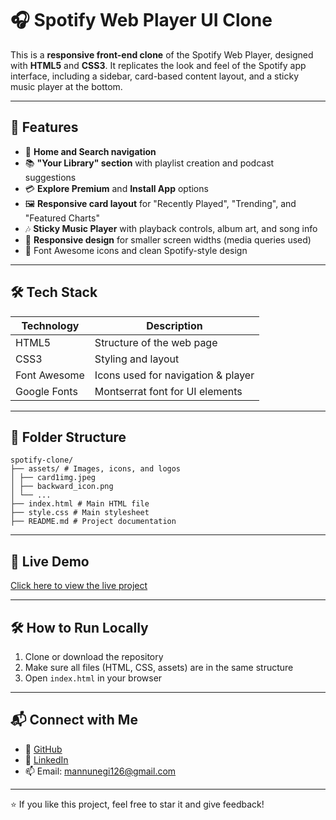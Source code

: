 # 🎧 Spotify Web Player UI Clone

This is a **responsive front-end clone** of the Spotify Web Player, designed with **HTML5** and **CSS3**. It replicates the look and feel of the Spotify app interface, including a sidebar, card-based content layout, and a sticky music player at the bottom.

---

## 🧩 Features

- 🎵 **Home and Search navigation**
- 📚 **"Your Library" section** with playlist creation and podcast suggestions
- 💳 **Explore Premium** and **Install App** options
- 🖼️ **Responsive card layout** for "Recently Played", "Trending", and "Featured Charts"
- 🎶 **Sticky Music Player** with playback controls, album art, and song info
- 📱 **Responsive design** for smaller screen widths (media queries used)
- 🖤 Font Awesome icons and clean Spotify-style design

---

## 🛠️ Tech Stack

| Technology  | Description                      |
|-------------|----------------------------------|
| HTML5       | Structure of the web page        |
| CSS3        | Styling and layout               |
| Font Awesome| Icons used for navigation & player |
| Google Fonts| Montserrat font for UI elements  |

---

## 📁 Folder Structure
```
spotify-clone/
├── assets/ # Images, icons, and logos
│ ├── card1img.jpeg
│ ├── backward_icon.png
│ └── ...
├── index.html # Main HTML file
├── style.css # Main stylesheet
├── README.md # Project documentation
```
---

## 🚀 Live Demo

[Click here to view the live project](https://mukulnegi2004.github.io/Spotify-Web-Player-Clone/)

---

## 🛠️ How to Run Locally

1. Clone or download the repository
2. Make sure all files (HTML, CSS, assets) are in the same structure
3. Open `index.html` in your browser

---

## 📬 Connect with Me

- 💼 [GitHub](https://github.com/mukulnegi2004)
- 💬 [LinkedIn](https://www.linkedin.com/in/mukul-negi-431039378/)
- 📫 Email: mannunegi126@gmail.com

---

⭐ If you like this project, feel free to star it and give feedback!

